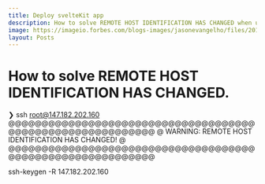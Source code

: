 ```yaml
---
title: Deploy svelteKit app
description: How to solve REMOTE HOST IDENTIFICATION HAS CHANGED when using ssh.
image: https://imageio.forbes.com/blogs-images/jasonevangelho/files/2018/07/ubuntu-logo.jpg
layout: Posts
---
```

# How to solve REMOTE HOST IDENTIFICATION HAS CHANGED.

❯ ssh root@147.182.202.160
@@@@@@@@@@@@@@@@@@@@@@@@@@@@@@@@@@@@@@@@@@@@@@@@@@@@@@@@@@@
@    WARNING: REMOTE HOST IDENTIFICATION HAS CHANGED!     @
@@@@@@@@@@@@@@@@@@@@@@@@@@@@@@@@@@@@@@@@@@@@@@@@@@@@@@@@@@@

ssh-keygen -R 147.182.202.160